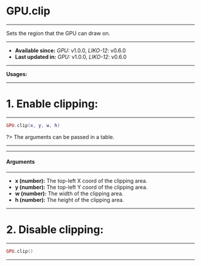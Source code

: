# GPU.clip
---

Sets the region that the GPU can draw on.

---

* **Available since:** _GPU:_ v1.0.0, _LIKO-12_: v0.6.0
* **Last updated in:** _GPU:_ v1.0.0, _LIKO-12_: v0.6.0

---

**Usages:**

---

# 1. Enable clipping:
---

```lua
GPU.clip(x, y, w, h)
```

?> The arguments can be passed in a table.

---


---
#### Arguments
---

* **x (number):** The top-left X coord of the clipping area.
* **y (number):** The top-left Y coord of the clipping area.
* **w (number):** The width of the clipping area.
* **h (number):** The height of the clipping area.

---

# 2. Disable clipping:
---

```lua
GPU.clip()
```

---